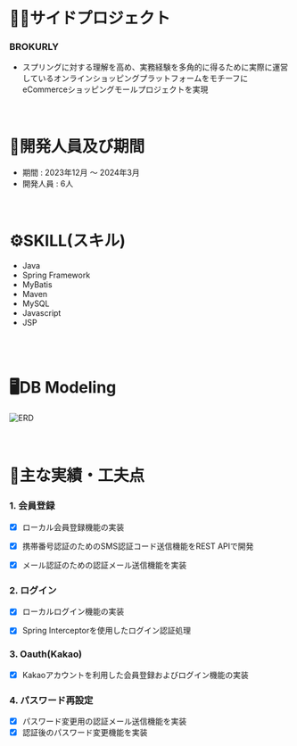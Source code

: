 # 👩‍💻サイドプロジェクト

### BROKURLY
- スプリングに対する理解を高め、実務経験を多角的に得るために実際に運営しているオンラインショッピングプラットフォームをモチーフにeCommerceショッピングモールプロジェクトを実現
<br>

# 👤開発人員及び期間
- 期間 : 2023年12月 ～ 2024年3月
- 開発人員 : 6人
<br>

# ⚙️SKILL(スキル)
- Java
- Spring Framework
- MyBatis
- Maven
- MySQL
- Javascript
- JSP
<br>
<br>


# 🖥️DB Modeling
![ERD](https://github.com/cbzkcbzk7/brokurly_personal/assets/72380692/4288fd93-a260-406d-b17d-8e36e4553e91)
<br>
<br>
<br>

# 📒主な実績・工夫点
### 1. 会員登録
- [x] ローカル会員登録機能の実装
- [x] 携帯番号認証のためのSMS認証コード送信機能をREST APIで開発
- [x] メール認証のための認証メール送信機能を実装


### 2. ログイン
- [X] ローカルログイン機能の実装
- [X] Spring Interceptorを使用したログイン認証処理


### 3. Oauth(Kakao)
- [X] Kakaoアカウントを利用した会員登録およびログイン機能の実装


### 4. パスワード再設定
- [X] パスワード変更用の認証メール送信機能を実装
- [X] 認証後のパスワード変更機能を実装
